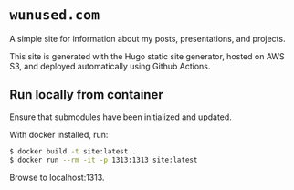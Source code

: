 # `wunused.com`

A simple site for information about my posts, presentations, and projects.

This site is generated with the Hugo static site generator, hosted on AWS S3,
and deployed automatically using Github Actions.

## Run locally from container

Ensure that submodules have been initialized and updated.

With docker installed, run:

```bash
$ docker build -t site:latest .
$ docker run --rm -it -p 1313:1313 site:latest
```

Browse to localhost:1313.
